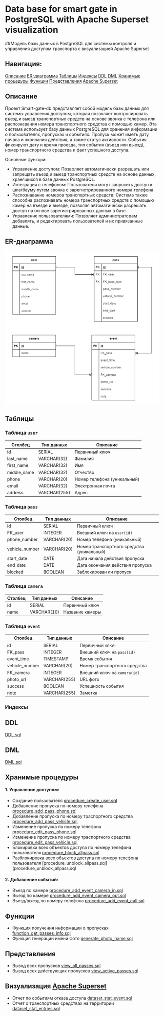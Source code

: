 # Data base for smart gate in PostgreSQL with Apache Superset visualization
##Модель базы данных в PostgreSQL для системы контроля и управления доступом транспорта с визуализацией Apache Superset

## Навигация:
[Описание](#title1)
[ER-диаграмма](#title2)
[Таблицы](#title3)
[Индексы](#title4)
[DDL](#title5)
[DML](#title6)
[Хранимые процедуры](#title7)
[Функции](#title9)
[Представления](#title9)
[Apache Superset](#title10)

## <a id="title1">Описание</a>
Проект Smart-gate-db представляет собой модель базы данных для системы управления доступом, которая позволяет контролировать въезд и выезд транспортных средств на основе звонка с телефона или распознавания номера транспортного средства с помощью камер. Эта система использует базу данных PostgreSQL для хранения информации о пользователях, пропусках и событиях.
Пропуск может иметь дату начала и окончания действия, а также статус активности. События фиксируют дату и время проезда, тип события (въезд или выезд), номер транспортного средства и факт успешного доступа.

Основные функции:  
- Управление доступом: Позволяет автоматически разрешать или запрещать въезд и выезд транспортных средств на основе данных, хранящихся в базе данных PostgreSQL.  
- Интеграция с телефоном: Пользователи могут запросить доступ к шлагбауму путем звонка с зарегистрированного номера телефона.  
- Распознавание номеров транспортных средств: Система также способна распознавать номера транспортных средств с помощью камер на въезде и выезде, позволяя автоматически разрешать доступ на основе зарегистрированных данных в базе.  
- Управление пользователями: Позволяет администраторам добавлять, и редактировать пользователей и их привязанные данные.  

## <a id="title2">ER-диаграмма</a>
![](erd.png)

## <a id="title3">Таблицы</a>

### Таблица `user`

| Столбец     | Тип данных   | Описание                    |
|-------------|--------------|-----------------------------|
| id          | SERIAL       | Первичный ключ              |
| last_name   | VARCHAR(32)  | Фамилия                     |
| first_name  | VARCHAR(32)  | Имя                         |
| middle_name | VARCHAR(32)  | Отчество                    |
| phone       | VARCHAR(20)  | Номер телефона (уникальный) |
| email       | VARCHAR(32)  | Электронная почта           |
| address     | VARCHAR(255) | Адрес                       |

### Таблица `pass`

| Столбец        | Тип данных   | Описание                                   |
|----------------|--------------|--------------------------------------------|
| id             | SERIAL       | Первичный ключ                             |
| FK_user        | INTEGER      | Внешний ключ на `user(id)`                 |
| phone_number   | VARCHAR(20)  | Номер телефона (уникальный)                |
| vehicle_number | VARCHAR(20)  | Номер транспортного средства (уникальный)  |
| start_date     | DATE         | Дата начала действия пропуска              |
| end_date       | DATE         | Дата окончания действия пропуска           |
| blocked        | BOOLEAN      | Заблокирован ли пропуск                    |

### Таблица `camera`

| Столбец | Тип данных  | Описание       |
|---------|-------------|----------------|
| id      | SERIAL      | Первичный ключ |
| name    | VARCHAR(10) | Название камеры|

### Таблица `event`

| Столбец        | Тип данных   | Описание                         |
|----------------|--------------|----------------------------------|
| id             | SERIAL       | Первичный ключ                   |
| FK_pass        | INTEGER      | Внешний ключ на `pass(id)`       |
| event_time     | TIMESTAMP    | Время события                    |
| vehicle_number | VARCHAR(20)  | Номер транспортного средства     |
| FK_camera      | INTEGER      | Внешний ключ на `camera(id)`     |
| photo_url      | VARCHAR(255) | URL фото                         |
| success        | BOOLEAN      | Успешность события               |
| note           | VARCHAR(255) | Заметка                          |


### <a id="title4">Индексы</a>

## <a id="title5">DDL</a>
[DDL.sql](DDL.sql)
## <a id="title6">DML</a>
[DML.sql](DML.sql)
## <a id="title7">Хранимые процедуры</a>

#### 1. Управление доступом:
- Создание пользователя [procedure_create_user.sql](procedure_create_user.sql)
- Добавление пропуска по номеру телефона [procedure_add_pass_phone.sql](procedure_add_pass_phone.sql) 
- Добавление пропуска по номеру траспортного средства [procedure_add_pass_vehicle.sql](procedure_add_pass_vehicle.sql)
- Изменение пропуска по номеру телефона [procedure_edit_pass_phone.sql](procedure_edit_pass_phone.sql)
- Изменение пропуска по номеру траспортного средства [procedure_edit_pass_vehicle.sql](procedure_edit_pass_vehicle.sql)
- Блокировка всех объектов доступа по номеру телефона пользователя [procedure_block_allpass.sql](procedure_block_allpass.sql)
- Разблокировка всех объектов доступа по номеру телефона пользователя [procedure_unblock_allpass.sql](procedure_unblock_allpass.sql 

#### 2. Добавление событий:
- Въезд по камере [procedure_add_event_camera_in.sql](procedure_add_event_camera_in.sql)
- Выезд по камере [procedure_add_event_camera_out.sql](procedure_add_event_camera_out.sql)
- Въезд/выезд по номеру телефона [procedure_add_event_call.sql](procedure_add_event_call.sql)
 
## <a id="title8">Функции</a>
- Функция получения информации о пропусках [function_get_passes_info.sql](function_get_passes_info.sql)
- Функция генерации имени фото [generate_photo_name.sql](function_generate_photo_name.sql)

## <a id="title9">Представления</a>
- Вывод всех пропусков [view_all_passes.sql](view_all_passes.sql)
- Вывод всех действующих пропусков [view_active_passes.sql](view_active_passes.sql)

## <a id="title10">Визуализация [Apache Superset](https://github.com/Schukinsky/Smart-gate-db/tree/main/Superset)</a> 
- Отчет по событиям отказа доступа [dataset_stat_event.sql](dataset_stat_event.sql)
- Отчет о транспортных средствах на территории [dataset_stat_entries.sql](dataset_stat_entries.sql)
